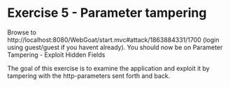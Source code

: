 
# Exercise 5 - Parameter tampering

Browse to http://localhost:8080/WebGoat/start.mvc#attack/1863884331/1700 (login using guest/guest if you havent already). You should now be on Parameter Tampering - Exploit Hidden Fields


The goal of this exercise is to examine the application and exploit it by tampering with the http-parameters sent forth and back.





